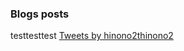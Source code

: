 <head>
</head>
<!-- BLOG-POST-LIST:START -->
<!-- BLOG-POST-LIST:END -->

### Blogs posts
testtesttest
[Tweets by hinono2thinono2](https://twitter.com/hinono2thinono2?ref_src=twsrc%5Etfw)

